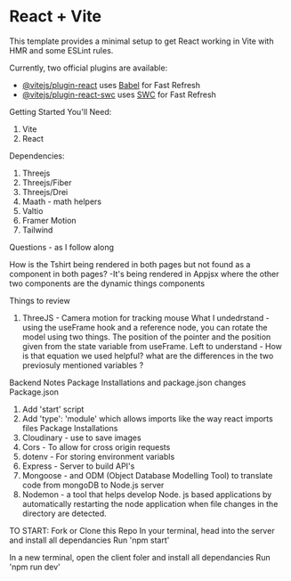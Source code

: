 # React + Vite

This template provides a minimal setup to get React working in Vite with HMR and some ESLint rules.

Currently, two official plugins are available:

- [@vitejs/plugin-react](https://github.com/vitejs/vite-plugin-react/blob/main/packages/plugin-react/README.md) uses [Babel](https://babeljs.io/) for Fast Refresh
- [@vitejs/plugin-react-swc](https://github.com/vitejs/vite-plugin-react-swc) uses [SWC](https://swc.rs/) for Fast Refresh

Getting Started
You'll Need:

1. Vite
2. React

Dependencies:

1. Threejs
2. Threejs/Fiber
3. Threejs/Drei
4. Maath - math helpers
5. Valtio
6. Framer Motion
7. Tailwind

Questions - as I follow along

How is the Tshirt being rendered in both pages but not found as a component in both pages?
-It's being rendered in Appjsx where the other two components are the dynamic things components

Things to review

1. ThreeJS - Camera motion for tracking mouse
   What I undedrstand - using the useFrame hook and a reference node, you can rotate the model using two things. The position of the pointer and the position given from the state variable from useFrame.
   Left to understand - How is that equation we used helpful? what are the differences in the two previosuly mentioned variables ?

Backend Notes
Package Installations and package.json changes
Package.json

1. Add 'start' script
2. Add 'type': 'module' which allows imports like the way react imports files
   Package Installations
3. Cloudinary - use to save images
4. Cors - To allow for cross origin requests
5. dotenv - For storing environment variabls
6. Express - Server to build API's
7. Mongoose - and ODM (Object Database Modelling Tool) to translate code from mongoDB to Node.js server
8. Nodemon - a tool that helps develop Node. js based applications by automatically restarting the node application when file changes in the directory are detected.

TO START:
Fork or Clone this Repo
In your terminal, head into the server and install all dependancies
Run 'npm start'

In a new terminal, open the client foler and install all dependancies
Run 'npm run dev'
